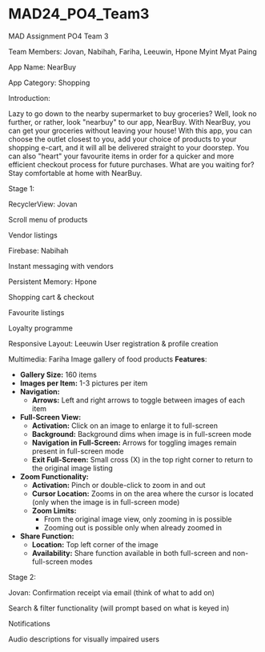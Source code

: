 # MAD24_PO4_Team3
MAD Assignment PO4 Team 3

Team Members:
Jovan,
Nabihah,
Fariha,
Leeuwin,
Hpone Myint Myat Paing

App Name: NearBuy

App Category: Shopping

Introduction:

Lazy to go down to the nearby supermarket to buy groceries? Well, look no further, or rather, look "nearbuy" to our app, NearBuy.
With NearBuy, you can get your groceries without leaving your house!
With this app, you can choose the outlet closest to you, add your choice of products to your shopping e-cart, and it will all be delivered straight to your doorstep.
You can also "heart" your favourite items in order for a quicker and more efficient checkout process for future purchases.
What are you waiting for? Stay comfortable at home with NearBuy.

Stage 1: 

RecyclerView: Jovan

Scroll menu of products

Vendor listings


Firebase: Nabihah

Instant messaging with vendors


Persistent Memory: Hpone

Shopping cart & checkout

Favourite listings

Loyalty programme


Responsive Layout: Leeuwin
User registration & profile creation


Multimedia: Fariha
Image gallery of food products
**Features**:
- **Gallery Size:** 160 items
- **Images per Item:** 1-3 pictures per item
- **Navigation:**
  - **Arrows:** Left and right arrows to toggle between images of each item
- **Full-Screen View:**
  - **Activation:** Click on an image to enlarge it to full-screen
  - **Background:** Background dims when image is in full-screen mode
  - **Navigation in Full-Screen:** Arrows for toggling images remain present in full-screen mode
  - **Exit Full-Screen:** Small cross (X) in the top right corner to return to the original image listing
- **Zoom Functionality:**
  - **Activation:** Pinch or double-click to zoom in and out
  - **Cursor Location:** Zooms in on the area where the cursor is located (only when the image is in full-screen mode)
  - **Zoom Limits:** 
    - From the original image view, only zooming in is possible
    - Zooming out is possible only when already zoomed in
- **Share Function:**
  - **Location:** Top left corner of the image
  - **Availability:** Share function available in both full-screen and non-full-screen modes



Stage 2:

Jovan:
Confirmation receipt via email (think of what to add on)

Search & filter functionality (will prompt based on what is keyed in)

Notifications

Audio descriptions for visually impaired users
